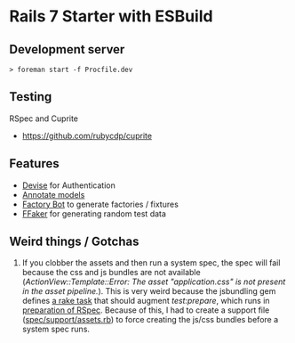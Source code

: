 # Rails 7 Starter with ESBuild

## Development server

```
> foreman start -f Procfile.dev
```

## Testing

RSpec and Cuprite

* https://github.com/rubycdp/cuprite

## Features

* [Devise](https://github.com/heartcombo/devise) for Authentication
* [Annotate models](https://github.com/ctran/annotate_models)
* [Factory Bot](https://github.com/thoughtbot/factory_bot_rails) to generate factories / fixtures
* [FFaker](https://github.com/ffaker/ffaker) for generating random test data

## Weird things / Gotchas

1. If you clobber the assets and then run a system spec, the spec will fail because the css and js bundles are not available (_ActionView::Template::Error: The asset "application.css" is not present in the asset pipeline._). This is very weird because the jsbundling gem defines [a rake task](https://github.com/rails/jsbundling-rails/blob/main/lib/tasks/jsbundling/build.rake) that should augment _test:prepare_, which runs in [preparation of RSpec](https://github.com/rspec/rspec-rails/blob/main/lib/rspec/rails/tasks/rspec.rake). Because of this, I had to create a support file ([spec/support/assets.rb](https://github.com/cionescu/rails-7-new-esbuild/blob/e50cdf3bd790ba26ffcf5bff7f0596aac4d1173c/spec/support/assets.rb)) to force creating the js/css bundles before a system spec runs.
